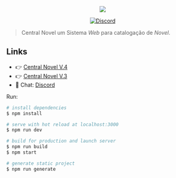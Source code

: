 <p align="center"><img align="center" src="https://centralnovel.com.br/images/logo/main-logo.png"/></p>
<p align="center">
  <a href="https://discord.gg/qCjSsdX"><img src="https://badgen.net/badge/Discord/join-us/7289DA" alt="Discord"></a>
</p>

> Central Novel um Sistema *Web* para catalogação de *Novel*.


## Links


- 👉 [Central Novel V.4](https://beta.centralnovel.com.br)
- 👉 [Central Novel V.3](https://centralnovel.com.br)
- 💬 Chat: [Discord](https://discord.gg/qCjSsdX)

Run:
``` bash
# install dependencies
$ npm install

# serve with hot reload at localhost:3000
$ npm run dev

# build for production and launch server
$ npm run build
$ npm start

# generate static project
$ npm run generate
```
